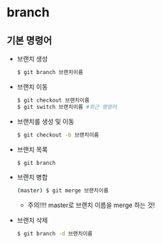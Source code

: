 # branch

## 기본 명령어

* 브랜치 생성

  ```bash
  $ git branch 브랜치이름
  ```

* 브랜치 이동

  ```bash
  $ git checkout 브랜치이름
  $ git switch 브랜치이름 #최근 명령어
  ```

* 브랜치를 생성 및 이동

  ```bash
  $ git checkout -b 브랜치이름
  ```

* 브랜치 목록

  ```bash
  $ git branch
  ```

* 브랜치 병합

  ```bash
  (master) $ git merge 브랜치이름
  ```
  * 주의!!!! master로 브랜치 이름을 merge 하는 것!

* 브랜치 삭제

  ```bash
  $ git branch -d 브랜치이름
  ```

  